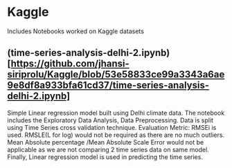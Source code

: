 # Kaggle
Includes Notebooks worked on Kaggle datasets
## (time-series-analysis-delhi-2.ipynb)[https://github.com/jhansi-siriprolu/Kaggle/blob/53e58833ce99a3343a6ae9e8df8a933bfa61cd37/time-series-analysis-delhi-2.ipynb]
Simple Linear regression model built using Delhi climate data.
The notebook includes the Exploratory Data Analysis, Data Preprocessing.
Data is split using Time Series cross validation technique.
Evaluation Metric: RMSEi is used. RMSLE(L for log) would not be required as there are no much outliers. Mean Absolute percentage /Mean Absolute Scale Error would not be applicable as we are not comparing 2 time series data on same model.
Finally, Linear regression model is used in predicting the time series.
